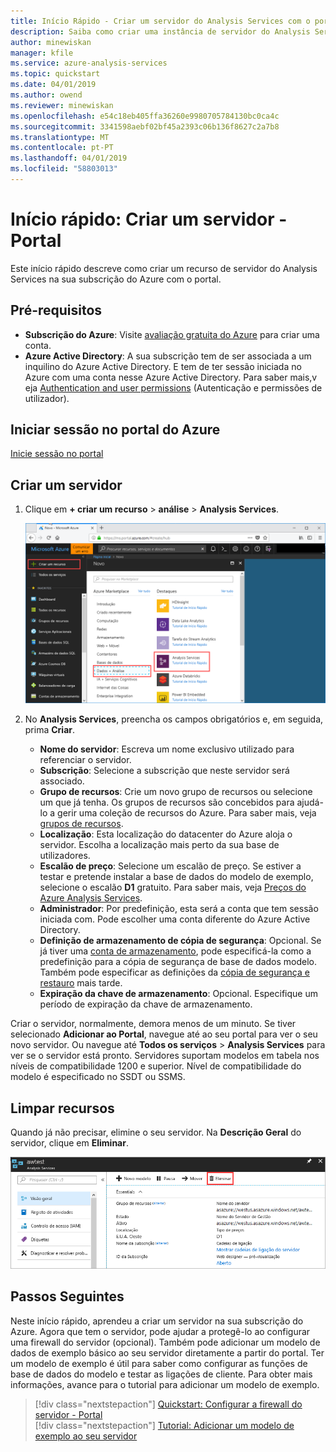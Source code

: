 ```yaml
---
title: Início Rápido - Criar um servidor do Analysis Services com o portal do Azure | Microsoft Docs
description: Saiba como criar uma instância de servidor do Analysis Services no Azure.
author: minewiskan
manager: kfile
ms.service: azure-analysis-services
ms.topic: quickstart
ms.date: 04/01/2019
ms.author: owend
ms.reviewer: minewiskan
ms.openlocfilehash: e54c18eb405ffa36260e9980705784130bc0ca4c
ms.sourcegitcommit: 3341598aebf02bf45a2393c06b136f8627c2a7b8
ms.translationtype: MT
ms.contentlocale: pt-PT
ms.lasthandoff: 04/01/2019
ms.locfileid: "58803013"
---
```

# <a name="quickstart-create-a-server---portal"></a>Início rápido: Criar um servidor - Portal

Este início rápido descreve como criar um recurso de servidor do Analysis Services na sua subscrição do Azure com o portal.

## <a name="prerequisites"></a>Pré-requisitos 

* **Subscrição do Azure**: Visite [avaliação gratuita do Azure](https://azure.microsoft.com/offers/ms-azr-0044p/) para criar uma conta.
* **Azure Active Directory**: A sua subscrição tem de ser associada a um inquilino do Azure Active Directory. E tem de ter sessão iniciada no Azure com uma conta nesse Azure Active Directory. Para saber mais,v eja [Authentication and user permissions](analysis-services-manage-users.md) (Autenticação e permissões de utilizador).

## <a name="sign-in-to-the-azure-portal"></a>Iniciar sessão no portal do Azure 

[Inicie sessão no portal](https://portal.azure.com)


## <a name="create-a-server"></a>Criar um servidor

1. Clique em **+ criar um recurso** > **análise** > **Analysis Services**.

    ![Portal](./media/analysis-services-create-server/aas-create-server-portal.png)

2. No **Analysis Services**, preencha os campos obrigatórios e, em seguida, prima **Criar**.
   
   * **Nome do servidor**: Escreva um nome exclusivo utilizado para referenciar o servidor.
   * **Subscrição**: Selecione a subscrição que neste servidor será associado.
   * **Grupo de recursos**: Crie um novo grupo de recursos ou selecione um que já tenha. Os grupos de recursos são concebidos para ajudá-lo a gerir uma coleção de recursos do Azure. Para saber mais, veja [grupos de recursos](../azure-resource-manager/resource-group-overview.md).
   * **Localização**: Esta localização do datacenter do Azure aloja o servidor. Escolha a localização mais perto da sua base de utilizadores.
   * **Escalão de preço**: Selecione um escalão de preço. Se estiver a testar e pretende instalar a base de dados do modelo de exemplo, selecione o escalão **D1** gratuito. Para saber mais, veja [Preços do Azure Analysis Services](https://azure.microsoft.com/pricing/details/analysis-services/). 
   * **Administrador**: Por predefinição, esta será a conta que tem sessão iniciada com. Pode escolher uma conta diferente do Azure Active Directory.
   * **Definição de armazenamento de cópia de segurança**: Opcional. Se já tiver uma [conta de armazenamento](../storage/common/storage-introduction.md), pode especificá-la como a predefinição para a cópia de segurança de base de dados modelo. Também pode especificar as definições da [cópia de segurança e restauro](analysis-services-backup.md) mais tarde.
   * **Expiração da chave de armazenamento**: Opcional. Especifique um período de expiração da chave de armazenamento.

Criar o servidor, normalmente, demora menos de um minuto. Se tiver selecionado **Adicionar ao Portal**, navegue até ao seu portal para ver o seu novo servidor. Ou navegue até **Todos os serviços** > **Analysis Services** para ver se o servidor está pronto. Servidores suportam modelos em tabela nos níveis de compatibilidade 1200 e superior. Nível de compatibilidade do modelo é especificado no SSDT ou SSMS.

## <a name="clean-up-resources"></a>Limpar recursos

Quando já não precisar, elimine o seu servidor. Na **Descrição Geral** do servidor, clique em **Eliminar**. 

 ![Limpeza](./media/analysis-services-create-server/aas-create-server-cleanup.png)


## <a name="next-steps"></a>Passos Seguintes
Neste início rápido, aprendeu a criar um servidor na sua subscrição do Azure. Agora que tem o servidor, pode ajudar a protegê-lo ao configurar uma firewall do servidor (opcional). Também pode adicionar um modelo de dados de exemplo básico ao seu servidor diretamente a partir do portal. Ter um modelo de exemplo é útil para saber como configurar as funções de base de dados do modelo e testar as ligações de cliente. Para obter mais informações, avance para o tutorial para adicionar um modelo de exemplo.

> [!div class="nextstepaction"]
> [Quickstart: Configurar a firewall do servidor - Portal](analysis-services-qs-firewall.md)   
> [!div class="nextstepaction"]
> [Tutorial: Adicionar um modelo de exemplo ao seu servidor](analysis-services-create-sample-model.md)
